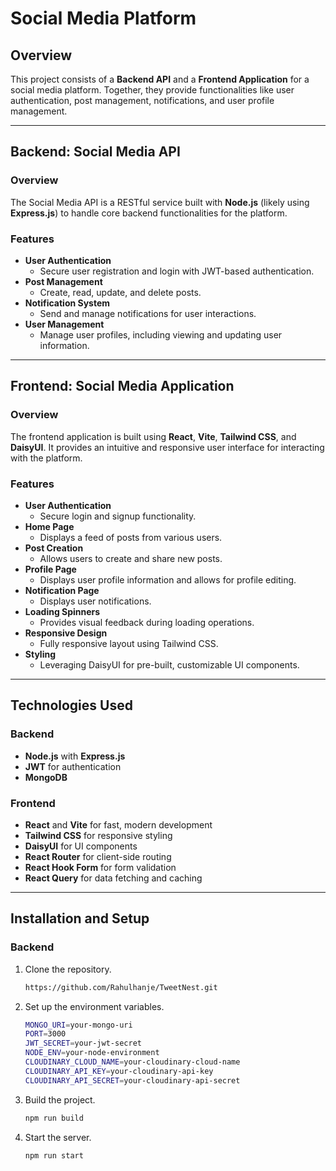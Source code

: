 # Social Media Platform

## Overview

This project consists of a **Backend API** and a **Frontend Application** for a social media platform. Together, they provide functionalities like user authentication, post management, notifications, and user profile management.

---

## Backend: Social Media API

### Overview

The Social Media API is a RESTful service built with **Node.js** (likely using **Express.js**) to handle core backend functionalities for the platform. 

### Features

- **User Authentication**
  - Secure user registration and login with JWT-based authentication.
- **Post Management**
  - Create, read, update, and delete posts.
- **Notification System**
  - Send and manage notifications for user interactions.
- **User Management**
  - Manage user profiles, including viewing and updating user information.

---

## Frontend: Social Media Application

### Overview

The frontend application is built using **React**, **Vite**, **Tailwind CSS**, and **DaisyUI**. It provides an intuitive and responsive user interface for interacting with the platform.

### Features

- **User Authentication**
  - Secure login and signup functionality.
- **Home Page**
  - Displays a feed of posts from various users.
- **Post Creation**
  - Allows users to create and share new posts.
- **Profile Page**
  - Displays user profile information and allows for profile editing.
- **Notification Page**
  - Displays user notifications.
- **Loading Spinners**
  - Provides visual feedback during loading operations.
- **Responsive Design**
  - Fully responsive layout using Tailwind CSS.
- **Styling**
  - Leveraging DaisyUI for pre-built, customizable UI components.

---

## Technologies Used

### Backend
- **Node.js** with **Express.js** 
- **JWT** for authentication
- **MongoDB** 

### Frontend
- **React** and **Vite** for fast, modern development
- **Tailwind CSS** for responsive styling
- **DaisyUI** for UI components
- **React Router** for client-side routing
- **React Hook Form** for form validation
- **React Query** for data fetching and caching

---

## Installation and Setup

### Backend

1. Clone the repository.
   ```bash
   https://github.com/Rahulhanje/TweetNest.git

2. Set up the environment variables.
   ```bash
   MONGO_URI=your-mongo-uri
   PORT=3000
   JWT_SECRET=your-jwt-secret
   NODE_ENV=your-node-environment
   CLOUDINARY_CLOUD_NAME=your-cloudinary-cloud-name
   CLOUDINARY_API_KEY=your-cloudinary-api-key
   CLOUDINARY_API_SECRET=your-cloudinary-api-secret

3. Build the project.
   ```bash
   npm run build

4. Start the server.
   ```bash
   npm run start